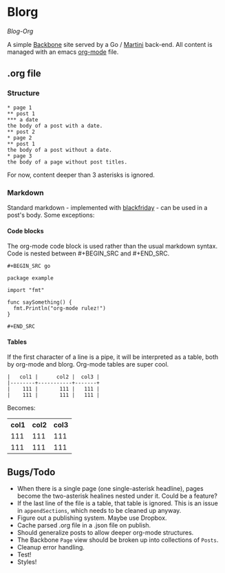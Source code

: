 Blorg
=====

_Blog-Org_ 

A simple [Backbone](http://backbonejs.org/) site served by a Go / [Martini](https://github.com/go-martini/martini) back-end. 
All content is managed with an emacs [org-mode](http://orgmode.org/) file.

## .org file 

### Structure

```
* page 1
** post 1
*** a date
the body of a post with a date.
** post 2
* page 2
** post 1
the body of a post without a date.
* page 3
the body of a page without post titles.
```

For now, content deeper than 3 asterisks is ignored. 

### Markdown

Standard markdown - implemented with [blackfriday](https://github.com/russross/blackfriday) - can be used in a post's body. Some exceptions:

#### Code blocks

The org-mode code block is used rather than the usual markdown syntax. 
Code is nested between #+BEGIN_SRC and #+END_SRC.

```
#+BEGIN_SRC go

package example

import "fmt"

func saySomething() {
  fmt.Println("org-mode rulez!")
}
 
#+END_SRC
```

#### Tables

If the first character of a line is a pipe, it will be interpreted as a table, both by org-mode and blorg. Org-mode tables are super cool. 

```
|   col1 |      col2 |  col3 |
|--------+-----------+-------+
|    111 |       111 |   111 |
|    111 |       111 |   111 |
```

Becomes:

<table>
  <tr>
    <th>col1</th>
    <th>col2</th>
    <th>col3</th>
  </tr>
  <tr>
    <td>111</td>
    <td>111</td>
    <td>111</td>
  </tr>
  <tr>
    <td>111</td>
    <td>111</td>
    <td>111</td>
  </tr>
</table>

## Bugs/Todo

- When there is a single page (one single-asterisk headline), pages become the two-asterisk healines nested under it. Could be a feature?
- If the last line of the file is a table, that table is ignored. This is an issue in `appendSections`, which needs to be cleaned up anyway. 
- Figure out a publishing system. Maybe use Dropbox.
- Cache parsed .org file in a .json file on publish. 
- Should generalize posts to allow deeper org-mode structures.
- The Backbone `Page` view should be broken up into collections of `Posts`.
- Cleanup error handling. 
- Test!
- Styles!
